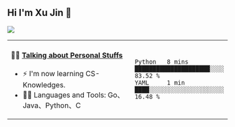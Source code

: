 
## Hi I'm Xu Jin 👋
![](https://komarev.com/ghpvc/?username=jiayouxujin&color=brightgreen&label=PROFILE+VIEWS)



<table align="center">
<tr>
<td valign="top" width="60%">

#### 🏋️‍♀️ <a href="https://github.com/jiayouxujin" target="_blank">Talking about Personal Stuffs</a>
<!-- recent_releases starts -->

- ⚡  I'm now learning CS-Knowledges.  
- 🏊‍♂️ Languages and Tools: Go、Java、Python、C
<!-- recent_releases ends -->
</td>
<td>
 
<!--START_SECTION:waka-->

```text
Python   8 mins          █████████████████████░░░░   83.52 %
YAML     1 min           ████░░░░░░░░░░░░░░░░░░░░░   16.48 %
```

<!--END_SECTION:waka-->
 
</td>
</tr>
</table>





